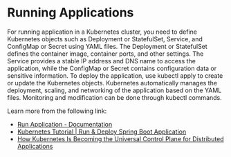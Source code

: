 # Running Applications

For running application in a Kubernetes cluster, you need to define Kubernetes objects such as Deployment or StatefulSet, Service, and ConfigMap or Secret using YAML files. The Deployment or StatefulSet defines the container image, container ports, and other settings. The Service provides a stable IP address and DNS name to access the application, while the ConfigMap or Secret contains configuration data or sensitive information. To deploy the application, use kubectl apply to create or update the Kubernetes objects. Kubernetes automatically manages the deployment, scaling, and networking of the application based on the YAML files. Monitoring and modification can be done through kubectl commands.

Learn more from the following link:

- [Run Application - Documentation](https://kubernetes.io/docs/tasks/run-application/)
- [Kubernetes Tutorial | Run & Deploy Spring Boot Application](https://www.youtube.com/watch?v=7o7e8OAAWyg)
- [How Kubernetes Is Becoming the Universal Control Plane for Distributed Applications](https://thenewstack.io/how-kubernetes-is-becoming-the-universal-control-plane-for-distributed-applications/)
